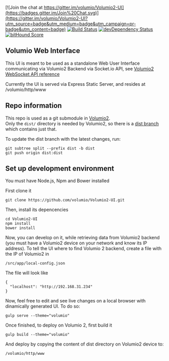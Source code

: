 [![Join the chat at https://gitter.im/volumio/Volumio2-UI](https://badges.gitter.im/Join%20Chat.svg)](https://gitter.im/volumio/Volumio2-UI?utm_source=badge&utm_medium=badge&utm_campaign=pr-badge&utm_content=badge)
[![Build Status](https://travis-ci.org/volumio/Volumio2-UI.svg?branch=master)](https://travis-ci.org/volumio/Volumio2-UI)
[![devDependency Status](https://david-dm.org/volumio/Volumio2-UI/dev-status.svg)](https://david-dm.org/volumio/Volumio2-UI#info=devDependencies)
[![bitHound Score](https://www.bithound.io/github/volumio/Volumio2-UI/badges/score.svg)](https://www.bithound.io/github/volumio/Volumio2-UI)


## Volumio Web Interface

This UI is meant to be used as a standalone Web User Interface communicating via Volumio2 Backend via Socket.io API, see [Volumio2 WebSocket API reference](https://github.com/volumio/Volumio2/wiki/WebSockets-API-Reference)

Currently the UI is served via Express Static Server, and resides at /volumio/http/www


## Repo information

This repo is used as a git submodule in [Volumio2](https://github.com/volumio/Volumio2).  
Only the `dist/` directory is needed by Volumio2, so there is a [dist branch](https://github.com/volumio/Volumio2-UI/tree/dist) which contains just that.

To update the dist branch with the latest changes, run:

```shell
git subtree split --prefix dist -b dist
git push origin dist:dist
```


## Set up development environment

You must have Node.js, Npm and Bower installed 

First clone it

```shell
git clone https://github.com/volumio/Volumio2-UI.git
```


Then, install its depencencies

```shell
cd Volumio2-UI
npm install
bower install
```

Now, you can develop on it, while retrieving data from Volumio2 backend (you must have a Volumio2 device on your network and know its IP address).
To tell the UI where to find Volumio 2 backend, create a file with the IP of Volumio2 in 

```shell
/src/app/local-config.json
```

The file will look like

```shell
{
  "localhost": "http://192.168.31.234"
}
```


Now, feel free to edit and see live changes on a local browser with dinamically generated UI. To do so:

```shell
gulp serve --theme="volumio"
```

Once finished, to deploy on Volumio 2, first build it 

```shell
gulp build --theme="volumio"
```

And deploy by copying the content of dist directory on Volumio2 device to:

```shell
/volumio/http/www
```

